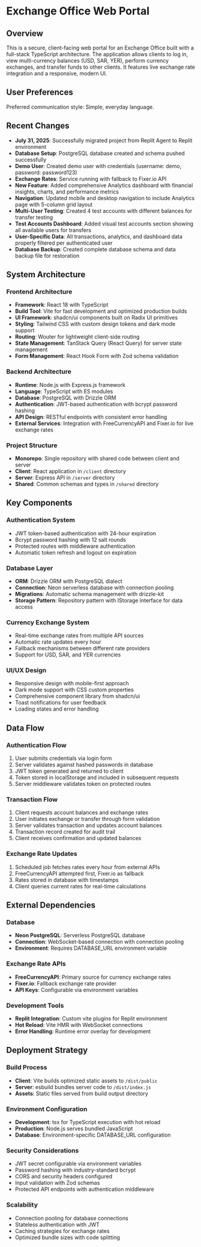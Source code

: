 # Exchange Office Web Portal

## Overview

This is a secure, client-facing web portal for an Exchange Office built with a full-stack TypeScript architecture. The application allows clients to log in, view multi-currency balances (USD, SAR, YER), perform currency exchanges, and transfer funds to other clients. It features live exchange rate integration and a responsive, modern UI.

## User Preferences

Preferred communication style: Simple, everyday language.

## Recent Changes

- **July 31, 2025**: Successfully migrated project from Replit Agent to Replit environment
- **Database Setup**: PostgreSQL database created and schema pushed successfully
- **Demo User**: Created demo user with credentials (username: demo, password: password123)
- **Exchange Rates**: Service running with fallback to Fixer.io API
- **New Feature**: Added comprehensive Analytics dashboard with financial insights, charts, and performance metrics
- **Navigation**: Updated mobile and desktop navigation to include Analytics page with 5-column grid layout
- **Multi-User Testing**: Created 4 test accounts with different balances for transfer testing
- **Test Accounts Dashboard**: Added visual test accounts section showing all available users for transfers
- **User-Specific Data**: All transactions, analytics, and dashboard data properly filtered per authenticated user
- **Database Backup**: Created complete database schema and data backup file for restoration

## System Architecture

### Frontend Architecture
- **Framework**: React 18 with TypeScript
- **Build Tool**: Vite for fast development and optimized production builds
- **UI Framework**: shadcn/ui components built on Radix UI primitives
- **Styling**: Tailwind CSS with custom design tokens and dark mode support
- **Routing**: Wouter for lightweight client-side routing
- **State Management**: TanStack Query (React Query) for server state management
- **Form Management**: React Hook Form with Zod schema validation

### Backend Architecture
- **Runtime**: Node.js with Express.js framework
- **Language**: TypeScript with ES modules
- **Database**: PostgreSQL with Drizzle ORM
- **Authentication**: JWT-based authentication with bcrypt password hashing
- **API Design**: RESTful endpoints with consistent error handling
- **External Services**: Integration with FreeCurrencyAPI and Fixer.io for live exchange rates

### Project Structure
- **Monorepo**: Single repository with shared code between client and server
- **Client**: React application in `/client` directory
- **Server**: Express API in `/server` directory  
- **Shared**: Common schemas and types in `/shared` directory

## Key Components

### Authentication System
- JWT token-based authentication with 24-hour expiration
- Bcrypt password hashing with 12 salt rounds
- Protected routes with middleware authentication
- Automatic token refresh and logout on expiration

### Database Layer
- **ORM**: Drizzle ORM with PostgreSQL dialect
- **Connection**: Neon serverless database with connection pooling
- **Migrations**: Automatic schema management with drizzle-kit
- **Storage Pattern**: Repository pattern with IStorage interface for data access

### Currency Exchange System
- Real-time exchange rates from multiple API sources
- Automatic rate updates every hour
- Fallback mechanisms between different rate providers
- Support for USD, SAR, and YER currencies

### UI/UX Design
- Responsive design with mobile-first approach
- Dark mode support with CSS custom properties
- Comprehensive component library from shadcn/ui
- Toast notifications for user feedback
- Loading states and error handling

## Data Flow

### Authentication Flow
1. User submits credentials via login form
2. Server validates against hashed passwords in database
3. JWT token generated and returned to client
4. Token stored in localStorage and included in subsequent requests
5. Server middleware validates token on protected routes

### Transaction Flow
1. Client requests account balances and exchange rates
2. User initiates exchange or transfer through form validation
3. Server validates transaction and updates account balances
4. Transaction record created for audit trail
5. Client receives confirmation and updated balances

### Exchange Rate Updates
1. Scheduled job fetches rates every hour from external APIs
2. FreeCurrencyAPI attempted first, Fixer.io as fallback
3. Rates stored in database with timestamps
4. Client queries current rates for real-time calculations

## External Dependencies

### Database
- **Neon PostgreSQL**: Serverless PostgreSQL database
- **Connection**: WebSocket-based connection with connection pooling
- **Environment**: Requires DATABASE_URL environment variable

### Exchange Rate APIs
- **FreeCurrencyAPI**: Primary source for currency exchange rates
- **Fixer.io**: Fallback exchange rate provider
- **API Keys**: Configurable via environment variables

### Development Tools
- **Replit Integration**: Custom vite plugins for Replit environment
- **Hot Reload**: Vite HMR with WebSocket connections
- **Error Handling**: Runtime error overlay for development

## Deployment Strategy

### Build Process
- **Client**: Vite builds optimized static assets to `/dist/public`
- **Server**: esbuild bundles server code to `/dist/index.js`
- **Assets**: Static files served from build output directory

### Environment Configuration
- **Development**: tsx for TypeScript execution with hot reload
- **Production**: Node.js serves bundled JavaScript
- **Database**: Environment-specific DATABASE_URL configuration

### Security Considerations
- JWT secret configurable via environment variables
- Password hashing with industry-standard bcrypt
- CORS and security headers configured
- Input validation with Zod schemas
- Protected API endpoints with authentication middleware

### Scalability
- Connection pooling for database connections
- Stateless authentication with JWT
- Caching strategies for exchange rates
- Optimized bundle sizes with code splitting